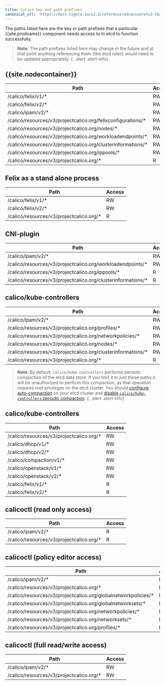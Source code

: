 ```yaml
---
title: Calico key and path prefixes
canonical_url: 'https://docs.tigera.io/v2.3/reference/advanced/etcd-rbac/calico-etcdv3-paths'
---
```


The paths listed here are the key or path prefixes that a particular {{site.prodname}}
component needs access to in etcd to function successfully.

> **Note**: The path prefixes listed here may change in the future and at that point anything
> referencing them (like etcd roles) would need to be updated appropriately.
{: .alert .alert-info}


## {{site.nodecontainer}}

| Path                                                          | Access |
|---------------------------------------------------------------|--------|
| /calico/felix/v1/\*                                           |   RW   |
| /calico/felix/v2/\*                                           |   RW   |
| /calico/ipam/v2/\*                                            |   RW   |
| /calico/resources/v3/projectcalico.org/felixconfigurations/\* |   RW   |
| /calico/resources/v3/projectcalico.org/nodes/\*               |   RW   |
| /calico/resources/v3/projectcalico.org/workloadendpoints/\*   |   RW   |
| /calico/resources/v3/projectcalico.org/clusterinformations/\* |   RW   |
| /calico/resources/v3/projectcalico.org/ippools/\*             |   RW   |
| /calico/resources/v3/projectcalico.org/\*                     |   R    |

## Felix as a stand alone process

| Path                                      | Access |
|-------------------------------------------|--------|
| /calico/felix/v1/\*                       |   RW   |
| /calico/felix/v2/\*                       |   RW   |
| /calico/resources/v3/projectcalico.org/\* |   R    |

## CNI-plugin

| Path                                                          | Access |
|---------------------------------------------------------------|--------|
| /calico/ipam/v2/\*                                            |   RW   |
| /calico/resources/v3/projectcalico.org/workloadendpoints/\*   |   RW   |
| /calico/resources/v3/projectcalico.org/ippools/\*             |   R    |
| /calico/resources/v3/projectcalico.org/clusterinformations/\* |   R    |

## calico/kube-controllers

| Path                                                          | Access |
|---------------------------------------------------------------|--------|
| /calico/ipam/v2/\*                                            |   RW   |
| /calico/resources/v3/projectcalico.org/profiles/\*            |   RW   |
| /calico/resources/v3/projectcalico.org/networkpolicies/\*     |   RW   |
| /calico/resources/v3/projectcalico.org/nodes/\*               |   RW   |
| /calico/resources/v3/projectcalico.org/clusterinformations/\* |   RW   |
| /calico/resources/v3/projectcalico.org/\*                     |   R    |

> **Note**: By default, `calico/kube-controllers` performs periodic
> compaction of the etcd data store. If you limit it to just these
> paths it will be unauthorized to perform this compaction, as that
> operation requires root privileges on the etcd cluster. You should
> [configure auto-compaction](https://etcd.io/docs/v3.3.12/op-guide/maintenance/)
> on your etcd cluster and
> [disable `calico/kube-controllers` periodic compaction](/{{page.version}}/reference/kube-controllers/configuration).
{: .alert .alert-info}


## calico/kube-controllers

| Path                                      | Access |
|-------------------------------------------|--------|
| /calico/resources/v3/projectcalico.org/\* |   RW   |
| /calico/dhcp/v1/\*                        |   RW   |
| /calico/dhcp/v2/\*                        |   RW   |
| /calico/compaction/v1/\*                  |   RW   |
| /calico/openstack/v1/\*                   |   RW   |
| /calico/openstack/v2/\*                   |   RW   |
| /calico/felix/v1/\*                       |   R    |
| /calico/felix/v2/\*                       |   R    |

## calicoctl (read only access)

| Path                                      | Access |
|-------------------------------------------|--------|
| /calico/ipam/v2/\*                        |   R    |
| /calico/resources/v3/projectcalico.org/\* |   R    |

## calicoctl (policy editor access)

| Path                                                            | Access |
|-----------------------------------------------------------------|--------|
| /calico/ipam/v2/\*                                              |   R    |
| /calico/resources/v3/projectcalico.org/\*                       |   R    |
| /calico/resources/v3/projectcalico.org/globalnetworkpolicies/\* |   RW   |
| /calico/resources/v3/projectcalico.org/globalnetworksets/\*     |   RW   |
| /calico/resources/v3/projectcalico.org/networkpolicies/\*       |   RW   |
| /calico/resources/v3/projectcalico.org/networksets/\*           |   RW   |
| /calico/resources/v3/projectcalico.org/profiles/\*              |   RW   |

## calicoctl (full read/write access)

| Path                                      | Access |
|-------------------------------------------|--------|
| /calico/ipam/v2/\*                        |   RW   |
| /calico/resources/v3/projectcalico.org/\* |   RW   |
